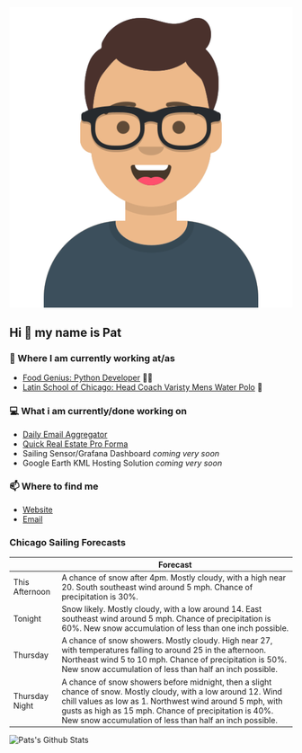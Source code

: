 [![Social banner for p-j-falconer](https://raw.githubusercontent.com/P-J-FALCONER/P-J-FALCONER/master/assets/avataaars.svg)](https://patfalconer.com/)
## Hi :wave: my name is Pat

### 💼 Where I am currently working at/as
- [Food Genius: Python Developer](https://getfoodgenius.com/) 🍔🐍
- [Latin School of Chicago: Head Coach Varisty Mens Water Polo](https://www.latinschool.org/) 🤽


### 💻 What i am currently/done working on
 - [Daily Email Aggregator](https://github.com/P-J-FALCONER/dott_daily_mail)
 - [Quick Real Estate Pro Forma](https://github.com/P-J-FALCONER/henry)
 - Sailing Sensor/Grafana Dashboard *coming very soon*
 - Google Earth KML Hosting Solution *coming very soon*

### 📫 Where to find me
 - [Website](https://patfalconer.com/)
 - [Email](mailto:patrick.j.falconer@gmail.com)


### Chicago Sailing Forecasts
|   | Forecast  |
|---|---|
| This Afternoon | A chance of snow after 4pm. Mostly cloudy, with a high near 20. South southeast wind around 5 mph. Chance of precipitation is 30%. |
| Tonight | Snow likely. Mostly cloudy, with a low around 14. East southeast wind around 5 mph. Chance of precipitation is 60%. New snow accumulation of less than one inch possible. |
| Thursday | A chance of snow showers. Mostly cloudy. High near 27, with temperatures falling to around 25 in the afternoon. Northeast wind 5 to 10 mph. Chance of precipitation is 50%. New snow accumulation of less than half an inch possible. |
| Thursday Night | A chance of snow showers before midnight, then a slight chance of snow. Mostly cloudy, with a low around 12. Wind chill values as low as 1. Northwest wind around 5 mph, with gusts as high as 15 mph. Chance of precipitation is 40%. New snow accumulation of less than half an inch possible. |

![Pats's Github Stats](https://github-readme-stats.vercel.app/api?username=p-j-falconer&show_icons=true&theme=radical)
